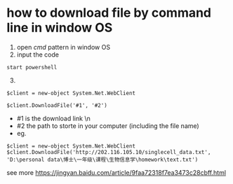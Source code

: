 # how to download file by command line in window OS
1. open *cmd* pattern in window OS 
2. input the code
```
start powershell
```
3. 
```
$client = new-object System.Net.WebClient

$client.DownloadFile('#1', '#2')
```
* #1 is the download link \n
* #2 the path to storte in your computer (including the file name)
* eg.
```
$client = new-object System.Net.WebClient
$client.DownloadFile('http://202.116.105.10/singlecell_data.txt', 'D:\personal data\博士\一年级\课程\生物信息学\homework\text.txt')
```
see more <https://jingyan.baidu.com/article/9faa72318f7ea3473c28cbff.html>
